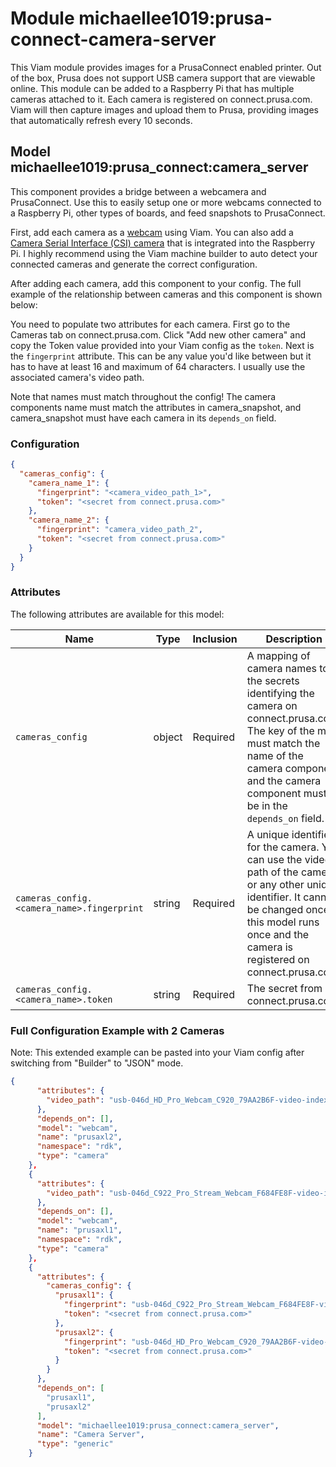 # Module michaellee1019:prusa-connect-camera-server
This Viam module provides images for a PrusaConnect enabled printer. Out of the box, Prusa does not support USB camera support that are viewable online. This module can be added to a Raspberry Pi that has multiple cameras attached to it. Each camera is registered on connect.prusa.com. Viam will then capture images and upload them to Prusa, providing images that automatically refresh every 10 seconds.

## Model michaellee1019:prusa_connect:camera_server
This component provides a bridge between a webcamera and PrusaConnect. Use this to easily setup one or more webcams connected to a Raspberry Pi, other types of boards, and feed snapshots to PrusaConnect.

First, add each camera as a [webcam](https://docs.viam.com/components/camera/webcam/) using Viam. You can also add a [Camera Serial Interface (CSI) camera](https://github.com/viam-modules/csi-camera/) that is integrated into the Raspberry Pi. I highly recommend using the Viam machine builder to auto detect your connected cameras and generate the correct configuration.

After adding each camera, add this component to your config. The full example of the relationship between cameras and this component is shown below:

You need to populate two attributes for each camera. First go to the Cameras tab on connect.prusa.com. Click "Add new other camera" and copy the Token value provided into your Viam config as the `token`. Next is the `fingerprint` attribute. This can be any value you'd like between but it has to have at least 16 and maximum of 64 characters. I usually use the associated camera's video path.

Note that names must match throughout the config! The camera components name must match the attributes in camera_snapshot, and camera_snapshot must have each camera in its `depends_on` field.

### Configuration
```json
{
  "cameras_config": {
    "camera_name_1": {
      "fingerprint": "<camera_video_path_1>",
      "token": "<secret from connect.prusa.com>"
    },
    "camera_name_2": {
      "fingerprint": "camera_video_path_2",
      "token": "<secret from connect.prusa.com>"
    }
  }
}
```

### Attributes
The following attributes are available for this model:

| Name                                        | Type     | Inclusion | Description                                                                                                                                                                                                                                |
|---------------------------------------------|----------|-----------|--------------------------------------------------------------------------------------------------------------------------------------------------------------------------------------------------------------------------------------------| 
| `cameras_config`                            | object   | Required  | A mapping of camera names to the secrets identifying the camera on connect.prusa.com. The key of the map must match the name of the camera component and the camera component must be in the `depends_on` field. |
| `cameras_config.<camera_name>.fingerprint`  | string   | Required  | A unique identifier for the camera. You can use the video path of the camera, or any other unique identifier. It cannot be changed once this model runs once and the camera is registered on connect.prusa.com.                             |
| `cameras_config.<camera_name>.token`        | string   | Required  | The secret from connect.prusa.com. 

### Full Configuration Example with 2 Cameras
Note: This extended example can be pasted into your Viam config after switching from "Builder" to "JSON" mode.
```json
{
      "attributes": {
        "video_path": "usb-046d_HD_Pro_Webcam_C920_79AA2B6F-video-index0"
      },
      "depends_on": [],
      "model": "webcam",
      "name": "prusaxl2",
      "namespace": "rdk",
      "type": "camera"
    },
    {
      "attributes": {
        "video_path": "usb-046d_C922_Pro_Stream_Webcam_F684FE8F-video-index0"
      },
      "depends_on": [],
      "model": "webcam",
      "name": "prusaxl1",
      "namespace": "rdk",
      "type": "camera"
    },
    {
      "attributes": {
        "cameras_config": {
          "prusaxl1": {
            "fingerprint": "usb-046d_C922_Pro_Stream_Webcam_F684FE8F-video-index0",
            "token": "<secret from connect.prusa.com>"
          },
          "prusaxl2": {
            "fingerprint": "usb-046d_HD_Pro_Webcam_C920_79AA2B6F-video-index0",
            "token": "<secret from connect.prusa.com>"
          }
        }
      },
      "depends_on": [
        "prusaxl1",
        "prusaxl2"
      ],
      "model": "michaellee1019:prusa_connect:camera_server",
      "name": "Camera Server",
      "type": "generic"
    }
```
